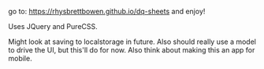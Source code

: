 go to: <https://rhysbrettbowen.github.io/dq-sheets> and enjoy!

Uses JQuery and PureCSS.

Might look at saving to localstorage in future. Also should really use a model to drive the UI, but this'll do for now. Also think about making this an app for mobile.
